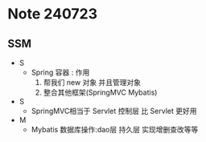 # Note 240723

## SSM
- S 
  - Spring 容器 : 作用
    1. 帮我们 new 对象 并且管理对象
    2. 整合其他框架(SpringMVC Mybatis)
- S
  - SpringMVC相当于 Servlet 控制层 比 Servlet 更好用
- M
  - Mybatis 数据库操作:dao层 持久层 实现增删查改等等

